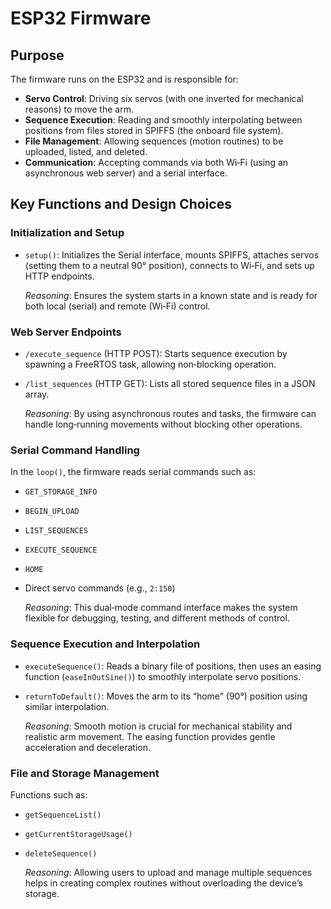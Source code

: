 # ESP32 Firmware

## Purpose

The firmware runs on the ESP32 and is responsible for:

- **Servo Control**: Driving six servos (with one inverted for mechanical reasons) to move the arm.
- **Sequence Execution**: Reading and smoothly interpolating between positions from files stored in SPIFFS (the onboard file system).
- **File Management**: Allowing sequences (motion routines) to be uploaded, listed, and deleted.
- **Communication**: Accepting commands via both Wi‑Fi (using an asynchronous web server) and a serial interface.

## Key Functions and Design Choices

### Initialization and Setup

- `setup()`: Initializes the Serial interface, mounts SPIFFS, attaches servos (setting them to a neutral 90° position), connects to Wi‑Fi, and sets up HTTP endpoints.

  *Reasoning*: Ensures the system starts in a known state and is ready for both local (serial) and remote (Wi‑Fi) control.

### Web Server Endpoints

- `/execute_sequence` (HTTP POST): Starts sequence execution by spawning a FreeRTOS task, allowing non‑blocking operation.
- `/list_sequences` (HTTP GET): Lists all stored sequence files in a JSON array.

  *Reasoning*: By using asynchronous routes and tasks, the firmware can handle long‑running movements without blocking other operations.

### Serial Command Handling

In the `loop()`, the firmware reads serial commands such as:

- `GET_STORAGE_INFO`
- `BEGIN_UPLOAD`
- `LIST_SEQUENCES`
- `EXECUTE_SEQUENCE`
- `HOME`
- Direct servo commands (e.g., `2:150`)

  *Reasoning*: This dual‑mode command interface makes the system flexible for debugging, testing, and different methods of control.

### Sequence Execution and Interpolation

- `executeSequence()`: Reads a binary file of positions, then uses an easing function (`easeInOutSine()`) to smoothly interpolate servo positions.
- `returnToDefault()`: Moves the arm to its “home” (90°) position using similar interpolation.

  *Reasoning*: Smooth motion is crucial for mechanical stability and realistic arm movement. The easing function provides gentle acceleration and deceleration.

### File and Storage Management

Functions such as:

- `getSequenceList()`
- `getCurrentStorageUsage()`
- `deleteSequence()`

  *Reasoning*: Allowing users to upload and manage multiple sequences helps in creating complex routines without overloading the device’s storage.
